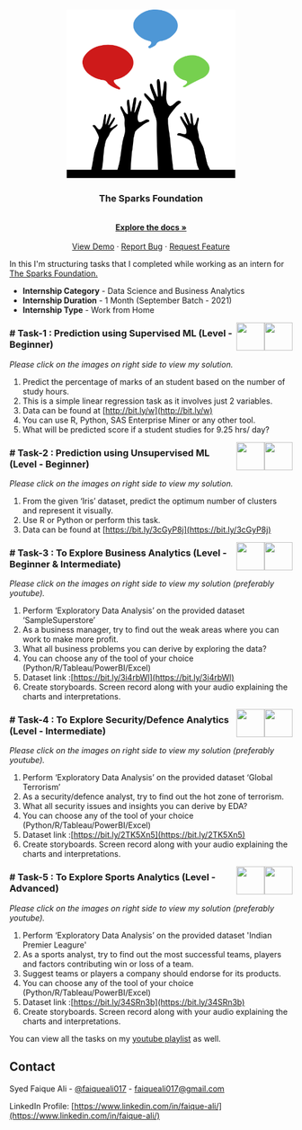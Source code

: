 <!-- PROJECT LOGO -->
<br />
<p align="center">
  <a href="https://github.com/faiqueali017/The-Sparks-Foundation">
    <img src="images/logo.png" alt="Logo" width="300" height="300">
  </a>

  <h3 align="center">The Sparks Foundation</h3>

  <p align="center">
    <br />
    <a href="https://github.com/faiqueali017/The-Sparks-Foundation"><strong>Explore the docs »</strong></a>
    <br />
    <br />
    <a href="https://github.com/faiqueali017/The-Sparks-Foundation">View Demo</a>
    ·
    <a href="https://github.com/faiqueali017/The-Sparks-Foundation/issues">Report Bug</a>
    ·
    <a href="https://github.com/faiqueali017/The-Sparks-Foundation/issues">Request Feature</a>
  </p>
</p>



In this I'm structuring tasks that I completed while working as an intern for [The Sparks Foundation.](https://www.thesparksfoundationsingapore.org/)
- **Internship Category** - Data Science and Business Analytics
- **Internship Duration** - 1 Month (September Batch - 2021)
- **Internship Type** - Work from Home


<!-- TASK 1 -->

[<img align = right height = 50 width = 50 src = https://cdn4.iconfinder.com/data/icons/social-media-and-logos-11/32/Logo_Youtube-512.png>](https://www.youtube.com/watch?v=ksq0CL4ZrC4)
[<img align = right height = 50 width = 50 src = https://cdn4.iconfinder.com/data/icons/project-management-4-2/65/161-512.png>](https://github.com/faiqueali017/The-Sparks-Foundation/blob/main/Task_1%20Prediction%20Using%20Supervised%20ML/Task_1%20Prediction%20Using%20Supervised%20ML.ipynb)


### # Task-1 : Prediction using Supervised ML (Level - Beginner)
_Please click on the images on right side to view my solution._

1. Predict the percentage of marks of an student based on the number of study hours.
1. This is a simple linear regression task as it involves just 2 variables.
1. Data can be found at [http://bit.ly/w](http://bit.ly/w)
1. You can use R, Python, SAS Enterprise Miner or any other tool.
1. What will be predicted score if a student studies for 9.25 hrs/ day?



<!-- TASK 2 -->

[<img align = right height = 50 width = 50 src = https://cdn4.iconfinder.com/data/icons/social-media-and-logos-11/32/Logo_Youtube-512.png>](https://www.youtube.com/watch?v=MOUPQbLD6NE)
[<img align = right height = 50 width = 50 src = https://cdn4.iconfinder.com/data/icons/project-management-4-2/65/161-512.png>](https://github.com/faiqueali017/The-Sparks-Foundation/blob/main/Task_2%20Prediction%20Using%20Unsupervised%20ML/Task_2%20Prediction%20Using%20Unsupervised%20ML.ipynb)

### # Task-2 : Prediction using Unsupervised ML (Level - Beginner)
_Please click on the images on right side to view my solution._

1. From the given ‘Iris’ dataset, predict the optimum number of clusters and represent it visually.
1. Use R or Python or perform this task.
1. Data can be found at [https://bit.ly/3cGyP8j](https://bit.ly/3cGyP8j)





<!-- TASK 3 -->

[<img align = right height = 50 width = 50 src = https://cdn4.iconfinder.com/data/icons/social-media-and-logos-11/32/Logo_Youtube-512.png>](https://www.youtube.com/watch?v=4WJdYu0Ku8U)
[<img align = right height = 50 width = 50 src = https://cdn4.iconfinder.com/data/icons/project-management-4-2/65/161-512.png>](https://github.com/faiqueali017/The-Sparks-Foundation)

### # Task-3 : To Explore Business Analytics (Level - Beginner & Intermediate)
_Please click on the images on right side to view my solution (preferably youtube)._

1. Perform ‘Exploratory Data Analysis’ on the provided dataset ‘SampleSuperstore’
1. As a business manager, try to find out the weak areas where you can work to make more profit.
1. What all business problems you can derive by exploring the data?
1. You can choose any of the tool of your choice (Python/R/Tableau/PowerBI/Excel)
1. Dataset link :[https://bit.ly/3i4rbWl](https://bit.ly/3i4rbWl)
1. Create storyboards. Screen record along with your audio explaining the charts and interpretations.



<!-- TASK 4 -->

[<img align = right height = 50 width = 50 src = https://cdn4.iconfinder.com/data/icons/social-media-and-logos-11/32/Logo_Youtube-512.png>](https://www.youtube.com/watch?v=4DvtC89U5Kc)
[<img align = right height = 50 width = 50 src = https://cdn4.iconfinder.com/data/icons/project-management-4-2/65/161-512.png>](https://github.com/faiqueali017/The-Sparks-Foundation)

### # Task-4 : To Explore Security/Defence Analytics (Level - Intermediate)
_Please click on the images on right side to view my solution (preferably youtube)._

1. Perform ‘Exploratory Data Analysis’ on the provided dataset ‘Global Terrorism’
1. As a security/defence analyst, try to find out the hot zone of terrorism.
1. What all security issues and insights you can derive by EDA?
1. You can choose any of the tool of your choice (Python/R/Tableau/PowerBI/Excel)
1. Dataset link :[https://bit.ly/2TK5Xn5](https://bit.ly/2TK5Xn5)
1. Create storyboards. Screen record along with your audio explaining the charts and interpretations.




<!-- TASK 5 -->

[<img align = right height = 50 width = 50 src = https://cdn4.iconfinder.com/data/icons/social-media-and-logos-11/32/Logo_Youtube-512.png>](https://www.youtube.com/watch?v=RbqaQunOJTY)
[<img align = right height = 50 width = 50 src = https://cdn4.iconfinder.com/data/icons/project-management-4-2/65/161-512.png>](https://github.com/faiqueali017/The-Sparks-Foundation)

### # Task-5 : To Explore Sports Analytics (Level - Advanced)
_Please click on the images on right side to view my solution (preferably youtube)._

1. Perform ‘Exploratory Data Analysis’ on the provided dataset 'Indian Premier Leagure'
1. As a sports analyst, try to find out the most successful teams, players and factors contributing win or loss of a team.
1. Suggest teams or players a company should endorse for its products.
1. You can choose any of the tool of your choice (Python/R/Tableau/PowerBI/Excel)
1. Dataset link :[https://bit.ly/34SRn3b](https://bit.ly/34SRn3b)
1. Create storyboards. Screen record along with your audio explaining the charts and interpretations.



You can view all the tasks on my [youtube playlist](https://www.youtube.com/playlist?list=PLwWEREsMKfxZsqOsC5IJraTyVYYWz52UR) as well.

<!-- CONTACT -->
## Contact

Syed Faique Ali - [@faiqueali017](https://github.com/faiqueali017) - faiqueali017@gmail.com

LinkedIn Profile: [https://www.linkedin.com/in/faique-ali/](https://www.linkedin.com/in/faique-ali/)


<!-- MARKDOWN LINKS & IMAGES -->
<!-- https://www.markdownguide.org/basic-syntax/#reference-style-links -->
[contributors-shield]: https://img.shields.io/github/contributors/faiqueali017/REST_APIs-With-Flask-and-Python.svg?style=for-the-badge
[contributors-url]: https://github.com/faiqueali017/REST_APIs-With-Flask-and-Python/graphs/contributors
[forks-shield]: https://img.shields.io/github/forks/faiqueali017/REST_APIs-With-Flask-and-Python.svg?style=for-the-badge
[forks-url]: https://github.com/faiqueali017/REST_APIs-With-Flask-and-Python/network/members
[stars-shield]: https://img.shields.io/github/stars/faiqueali017/REST_APIs-With-Flask-and-Python.svg?style=for-the-badge
[stars-url]: https://github.com/faiqueali017/REST_APIs-With-Flask-and-Python/stargazers
[issues-shield]: https://img.shields.io/github/issues/faiqueali017/REST_APIs-With-Flask-and-Python.svg?style=for-the-badge
[issues-url]: https://github.com/faiqueali017/REST_APIs-With-Flask-and-Python/issues
[license-shield]: https://img.shields.io/github/license/othneildrew/Best-README-Template.svg?style=for-the-badge
[license-url]: https://github.com/othneildrew/Best-README-Template/blob/master/LICENSE.txt
[linkedin-shield]: https://img.shields.io/badge/-LinkedIn-black.svg?style=for-the-badge&logo=linkedin&colorB=555
[linkedin-url]: https://www.linkedin.com/in/faique-ali/
[product-screenshot]: images/screenshot.png
